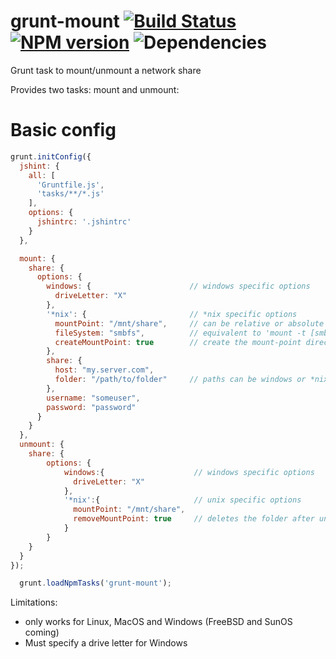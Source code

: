 # grunt-mount [![Build Status](https://travis-ci.org/andyroyle/grunt-mount.png?branch=master)](https://travis-ci.org/andyroyle/grunt-mount) [![NPM version](https://badge.fury.io/js/grunt-mount.png)](http://badge.fury.io/js/grunt-mount) ![Dependencies](https://david-dm.org/andyroyle/grunt-mount.png)

Grunt task to mount/unmount a network share

Provides two tasks: mount and unmount:

# Basic config

```js
grunt.initConfig({
  jshint: {
    all: [
      'Gruntfile.js',
      'tasks/**/*.js'
    ],
    options: {
      jshintrc: '.jshintrc'
    }
  },

  mount: {
    share: {
      options: {
        windows: {                      // windows specific options
          driveLetter: "X"
        },
        '*nix': {                       // *nix specific options
          mountPoint: "/mnt/share",     // can be relative or absolute
          fileSystem: "smbfs",          // equivalent to 'mount -t [smbfs|cifs|nfs]'
          createMountPoint: true        // create the mount-point directory if it doesn't exist
        },
        share: {
          host: "my.server.com",
          folder: "/path/to/folder"     // paths can be windows or *nix style (will be normalised)
        },
        username: "someuser",
        password: "password"
      }
    }
  },
  unmount: {
    share: {
        options: {
            windows:{                    // windows specific options
              driveLetter: "X"
            },
            '*nix':{                     // unix specific options
              mountPoint: "/mnt/share",
              removeMountPoint: true     // deletes the folder after unmounting
            }
        }
    }
  }
});

  grunt.loadNpmTasks('grunt-mount');
```

Limitations:

- only works for Linux, MacOS and Windows (FreeBSD and SunOS coming)
- Must specify a drive letter for Windows
